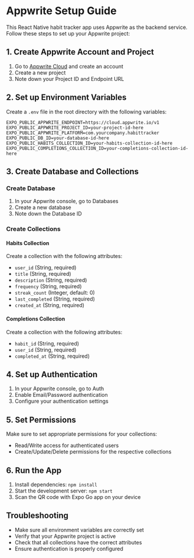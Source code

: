 # Appwrite Setup Guide

This React Native habit tracker app uses Appwrite as the backend service. Follow these steps to set up your Appwrite project:

## 1. Create Appwrite Account and Project

1. Go to [Appwrite Cloud](https://cloud.appwrite.io/) and create an account
2. Create a new project
3. Note down your Project ID and Endpoint URL

## 2. Set up Environment Variables

Create a `.env` file in the root directory with the following variables:

```env
EXPO_PUBLIC_APPWRITE_ENDPOINT=https://cloud.appwrite.io/v1
EXPO_PUBLIC_APPWRITE_PROJECT_ID=your-project-id-here
EXPO_PUBLIC_APPWRITE_PLATFORM=com.yourcompany.habittracker
EXPO_PUBLIC_DB_ID=your-database-id-here
EXPO_PUBLIC_HABITS_COLLECTION_ID=your-habits-collection-id-here
EXPO_PUBLIC_COMPLETIONS_COLLECTION_ID=your-completions-collection-id-here
```

## 3. Create Database and Collections

### Create Database
1. In your Appwrite console, go to Databases
2. Create a new database
3. Note down the Database ID

### Create Collections

#### Habits Collection
Create a collection with the following attributes:
- `user_id` (String, required)
- `title` (String, required)
- `description` (String, required)
- `frequency` (String, required)
- `streak_count` (Integer, default: 0)
- `last_completed` (String, required)
- `created_at` (String, required)

#### Completions Collection
Create a collection with the following attributes:
- `habit_id` (String, required)
- `user_id` (String, required)
- `completed_at` (String, required)

## 4. Set up Authentication

1. In your Appwrite console, go to Auth
2. Enable Email/Password authentication
3. Configure your authentication settings

## 5. Set Permissions

Make sure to set appropriate permissions for your collections:
- Read/Write access for authenticated users
- Create/Update/Delete permissions for the respective collections

## 6. Run the App

1. Install dependencies: `npm install`
2. Start the development server: `npm start`
3. Scan the QR code with Expo Go app on your device

## Troubleshooting

- Make sure all environment variables are correctly set
- Verify that your Appwrite project is active
- Check that all collections have the correct attributes
- Ensure authentication is properly configured
